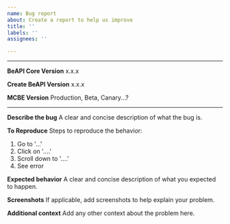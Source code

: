 ```yaml
---
name: Bug report
about: Create a report to help us improve
title: ''
labels: ''
assignees: ''

---
```


___
**BeAPI Core Version**
x.x.x

**Create BeAPI Version**
x.x.x

**MCBE Version**
Production, Beta, Canary...?
___

**Describe the bug**
A clear and concise description of what the bug is.

**To Reproduce**
Steps to reproduce the behavior:
1. Go to '...'
2. Click on '....'
3. Scroll down to '....'
4. See error

**Expected behavior**
A clear and concise description of what you expected to happen.

**Screenshots**
If applicable, add screenshots to help explain your problem.

**Additional context**
Add any other context about the problem here.
